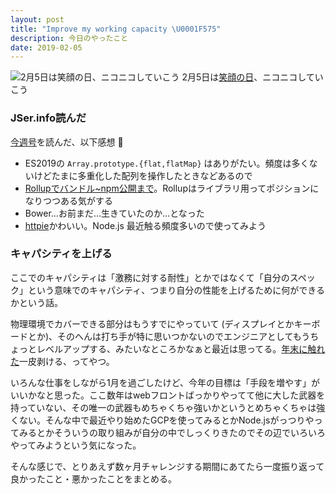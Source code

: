 ```yaml
---
layout: post
title: "Improve my working capacity \U0001F575"
description: 今日のやったこと
date: 2019-02-05
---
```


![2月5日は[笑顔の日](http://www.nnh.to/02/05.html)、ニコニコしていこう](https://cdn-images-1.medium.com/max/800/0*iWx-yamAkfDJDBJs.png)
2月5日は[笑顔の日](http://www.nnh.to/02/05.html)、ニコニコしていこう

### JSer.info読んだ

[今週号](https://jser.info/2019/02/05/firefox-65webpsafari-12.1ecmascript-2019/)を読んだ、以下感想 💬

*   ES2019の `Array.prototype.{flat,flatMap}` はありがたい。頻度は多くないけどたまに多重化した配列を操作したときなどあるので
*   [Rollupでバンドル~npm公開まで](https://levelup.gitconnected.com/code-splitting-for-libraries-bundling-for-npm-with-rollup-1-0-2522c7437697)。Rollupはライブラリ用ってポジションになりつつある気がする
*   Bower…お前まだ…生きていたのか…となった
*   [httpie](https://github.com/lukeed/httpie)かわいい。Node.js 最近触る頻度多いので使ってみよう

### キャパシティを上げる

ここでのキャパシティは「激務に対する耐性」とかではなくて「自分のスペック」という意味でのキャパシティ、つまり自分の性能を上げるために何ができるかという話。

物理環境でカバーできる部分はもうすでにやっていて (ディスプレイとかキーボードとか)、そのへんは打ち手が特に思いつかないのでエンジニアとしてもうちょっとレベルアップする、みたいなところかなぁと最近は思ってる。[年末に触れた](https://medium.com/@dachi/ce8f29a71b97)一皮剥ける、ってやつ。

いろんな仕事をしながら1月を過ごしたけど、今年の目標は「手段を増やす」がいいかなと思った。ここ数年はwebフロントばっかりやってて他に大した武器を持っていない、その唯一の武器もめちゃくちゃ強いかというとめちゃくちゃは強くない。そんな中で最近やり始めたGCPを使ってみるとかNode.jsがっつりやってみるとかそういうの取り組みが自分の中でしっくりきたのでその辺でいろいろやってみようという気になった。

そんな感じで、とりあえず数ヶ月チャレンジする期間にあてたら一度振り返って良かったこと・悪かったことをまとめる。

